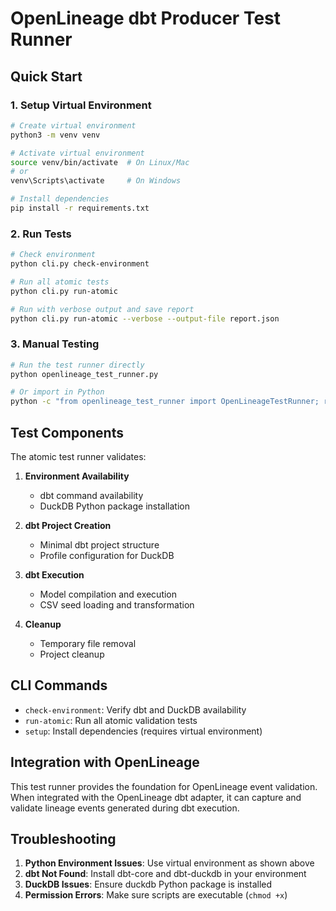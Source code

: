 # OpenLineage dbt Producer Test Runner

## Quick Start

### 1. Setup Virtual Environment

```bash
# Create virtual environment
python3 -m venv venv

# Activate virtual environment
source venv/bin/activate  # On Linux/Mac
# or 
venv\Scripts\activate     # On Windows

# Install dependencies
pip install -r requirements.txt
```

### 2. Run Tests

```bash
# Check environment
python cli.py check-environment

# Run all atomic tests
python cli.py run-atomic

# Run with verbose output and save report
python cli.py run-atomic --verbose --output-file report.json
```

### 3. Manual Testing

```bash
# Run the test runner directly
python openlineage_test_runner.py

# Or import in Python
python -c "from openlineage_test_runner import OpenLineageTestRunner; runner = OpenLineageTestRunner(); print(runner.run_atomic_tests())"
```

## Test Components

The atomic test runner validates:

1. **Environment Availability**
   - dbt command availability
   - DuckDB Python package installation

2. **dbt Project Creation**
   - Minimal dbt project structure
   - Profile configuration for DuckDB

3. **dbt Execution**
   - Model compilation and execution
   - CSV seed loading and transformation

4. **Cleanup**
   - Temporary file removal
   - Project cleanup

## CLI Commands

- `check-environment`: Verify dbt and DuckDB availability
- `run-atomic`: Run all atomic validation tests
- `setup`: Install dependencies (requires virtual environment)

## Integration with OpenLineage

This test runner provides the foundation for OpenLineage event validation. When integrated with the OpenLineage dbt adapter, it can capture and validate lineage events generated during dbt execution.

## Troubleshooting

1. **Python Environment Issues**: Use virtual environment as shown above
2. **dbt Not Found**: Install dbt-core and dbt-duckdb in your environment
3. **DuckDB Issues**: Ensure duckdb Python package is installed
4. **Permission Errors**: Make sure scripts are executable (`chmod +x`)